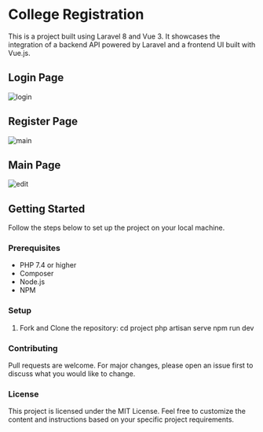 # College Registration

This is a project built using Laravel 8 and Vue 3. It showcases the integration of a backend API powered by Laravel and a frontend UI built with Vue.js.

## Login Page
![login](https://github.com/Monica-Macharia/college-registration/assets/106350290/431ba04a-8e25-4e84-8368-a499cb2a525b)


## Register Page
![main](https://github.com/Monica-Macharia/college-registration/assets/106350290/ef8cd922-b2bc-4e0f-9519-982c210066fe)


## Main Page
![edit](https://github.com/Monica-Macharia/college-registration/assets/106350290/51aa016f-51d1-4083-8c85-65d8e676563f)


## Getting Started

Follow the steps below to set up the project on your local machine.

### Prerequisites

- PHP 7.4 or higher
- Composer
- Node.js
- NPM

### Setup

1. Fork and Clone the repository:
    cd project
    php artisan serve
    npm run dev

### Contributing
Pull requests are welcome. For major changes, please open an issue first to discuss what you would like to change.

### License
This project is licensed under the MIT License.
Feel free to customize the content and instructions based on your specific project requirements.
